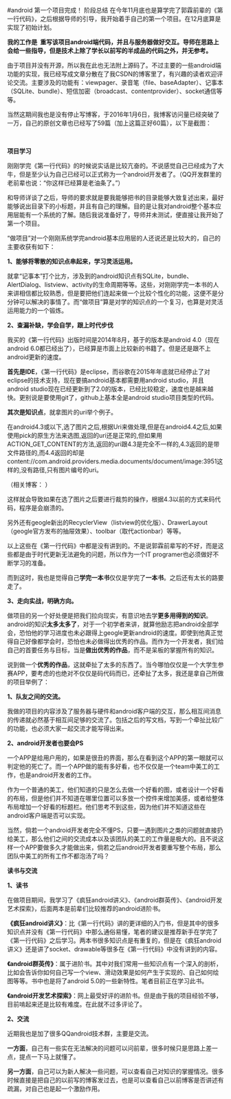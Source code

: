 #android 第一个项目完成！ 阶段总结
在今年11月底也是算学完了郭霖前辈的《第一行代码》，之后根据导师的引导，我开始着手自己的第一个项目。在12月底算是实现了初始计划。

 

**我的工作是  重写该项目android端代码，并且与服务器做好交互。导师在思路上会给一些指导，但是技术上除了学长以前写的半成品的代码之外，并无参考。**

由于项目并没有开源，所以我在此也无法附上源码了。不过主要的一些android端功能的实现，我已经写成文章分散在了我CSDN的博客里了，有兴趣的读者欢迎评论交流。主要涉及的功能有：viewpager、录音笔（file、baseAdapter）、记事本（SQLite、bundle）、短信加密（broadcast、contentprovider）、socket通信等等。

当然这期间我也是没有停止写博客，于2016年1月6日，我博客访问量已经突破了一万，自己的原创文章也已经写了59篇（加上这篇正好60篇），以下是截图：

<img src="https://raw.githubusercontent.com/Double2hao/xujiajia_blog/main/img/16209910914110.png " alt="">  <img src="https://raw.githubusercontent.com/Double2hao/xujiajia_blog/main/img/16209910914931.png " alt=""> 

 

**项目学习**

刚刚学完《第一行代码》的时候说实话是比较亢奋的。不说感觉自己已经成为了大牛，但是至少认为自己已经可以正式称为一个android开发者了。（QQ开发群里的老前辈也说：“你这样已经算是老油条了。”）

和导师详谈了之后，导师的要求就是要我能够把书的目录能够大致复述出来，最好能够说出目录下的小标题，并且有自己的理解。目的是让我对android整个基本应用层能有一个系统的了解。随后我说准备好了，导师并未测试，便直接让我开始了第一个项目。

 

“做项目”对一个刚刚系统学完android基本应用层的人还说还是比较大的，自己的主要收获有如下：

**1、能够将零散的知识点串起来，学习灵活运用。**

就拿“记事本”打个比方，涉及到的android知识点有SQLite，bundle、AlertDialog、listview、activity的生命周期等等。这些，对刚刚学完一本书的人来讲相信都比较熟悉，但是要把他们连起来做一个比较个性化的功能，这便不是分分钟可以解决的事情了。而“做项目”算是对学的知识点的一个复习，也算是对灵活运用能力的一个锻炼。

 

**2、查漏补缺，学会自学，跟上时代步伐**

我买的《第一行代码》出版时间是2014年8月，基于的版本是android 4.0（现在android 6.0都已经出了），已经算是市面上比较新的书籍了。但是还是跟不上android更新的速度。

**首先是IDE**，《第一行代码》是eclipse，而谷歌在2015年年底就已经停止了对eclipse的技术支持，现在要搞android基本都需要用android studio，并且android studio现在已经更新到了2.0的版本，已经比较稳定，速度也是越来越快。更别说是要使用git了，github上基本全是android studio项目类型的代码。

 

**其次是知识点**，就拿图片的uri举个例子。

在android4.3或以下,选了图片之后,根据Uri来做处理,但是在android4.4之后,如果使用pick的原生方法来选图,返回的uri还是正常的,但如果用ACTION_GET_CONTENT的方法,返回的uri跟4.3是完全不一样的,4.3返回的是带文件路径的,而4.4返回的却是content://com.android.providers.media.documents/document/image:3951这样的,没有路径,只有图片编号的uri。

（相关博客： ）

这样就会导致如果在选了图片之后要进行裁剪的操作，根据4.3以前的方式来码代码，程序是会崩溃的。

 

另外还有geogle新出的RecyclerView（listview的优化版）、DrawerLayout（geogle官方发布的抽屉效果）、toolbar（取代actionbar）等等。

以上这些在《第一行代码》中都是没有讲到的。不是说郭霖前辈写的不好，而是这些都是由于时代更新无法避免的问题，所以作为一个IT programer也必须做好不断学习的准备。

而到这时，我也是觉得自己**学完一本书**仅仅是学完了**一本书**。之后还有太长的路要走了。

 

**3、走向实战，明确方向。**

做项目的另一个好处便是把我们拉向现实，有意识地去学**更多用得到的知识**。android的知识**太多太多了**，对于一个初学者来讲，就算他励志把android全部学会，恐怕他的学习进度也未必跟得上geogle更新android的速度。即使到他真正觉得自己好像都学会时，恐怕也未必做得出优秀的作品。而作为一个开发者，我们给自己的首要任务与目标，当是**做出优秀的作品**，而不是呆板的掌握所有的知识。

说到做一个**优秀的作品**，这就牵扯了太多的东西了。当今哪怕仅仅是一个大学生参赛APP，要考虑的也绝对不仅仅是码代码而已，还牵扯了太多，我还是拿自己所做的项目举例了：

 

**1、队友之间的交流。**

我做的项目的内容涉及了服务器与硬件和android客户端的交互，那么相互间消息的传递就必然基于相互间足够的交流了。包括之后的写文档，写到一个牵扯比较广的功能，也必须大家一起交流才能写得出来。

 

**2、android开发者也要会PS**

一个APP是给用户用的，如果是很丑的界面，那么在看到这个APP的第一眼就可以判定他的死亡了。而一个APP做的能有多好看，也不仅仅是一个team中美工的工作，也是android开发者的工作。

作为一个普通的美工，他们知道的只是怎么去做一个好看的图，或者设计一个好看的布局，但是他们并不知道在哪里位置可以多放一个控件来增加美感，或者给整体布局增加一个好看的标题栏。他们思考不到这些，因为他们并不知道这些在android客户端是否可以实现。

当然，倘若一个android开发者完全不懂PS，只要一遇到图片之类的问题就直接扔给美工，那么他们之间的交流成本以及该团队的美工的工作量是极大的。且不说这样一个APP要做多久才能做出来，倘若之后android开发者要重写整个布局，那么团队中美工的所有工作不都泡汤了吗？

 

 

**读书与交流**

**1、读书**

在做项目期间，我学习了《疯狂android讲义》、《android群英传》、《android开发艺术探索》，后面两本是前辈们比较推荐的android进阶书。

**《疯狂android讲义》**：比《第一行代码》讲的更详细的入门书，但是其中的很多知识点并没有《第一行代码》中那么通俗易懂，笔者的建议是推荐新手在学完了《第一行代码》之后学习。两本书很多知识点是有重复的，但是在《疯狂android讲义》还是讲了socket、drawable等很多在《第一行代码》中没有讲到的内容。

**《android群英传》**：属于进阶书。其中对我们常用一些知识点有一个深入的剖析，比如会告诉你如何自己写一个view、滑动效果是如何产生于实现的、自己如何绘图等等。书中也是将了android 5.0的一些新特性。笔者目前正在学习此书。 

**《android开发艺术探索》**：网上最受好评的进阶书。但是由于我的项目经验不够，目前啃起来还是比较有难度。在此就不过多评论了。

 

**2、交流**

近期我也是加了很多QQandroid技术群，主要是交流。

**一方面**，自己有一些实在无法解决的问题可以问前辈，很多时候只是思路上差一点，提点一下马上就懂了。

**另一方面**，自己可以为新人解决一些问题，可以查看自己对知识的掌握情况。很多时候直接是把自己的以前写的博客发过去，也是可以查看自己以前博客是否讲述有疏漏，对自己也是起一个激励作用。

 